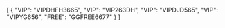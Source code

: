 [
  {
    "VIP": "VIPDHFH3665",
    "VIP": "VIP263DH",
    "VIP": "VIPDJD565",
    "VIP": "VIPYG656",
    "FREE": "GGFREE6677"
  }
]
